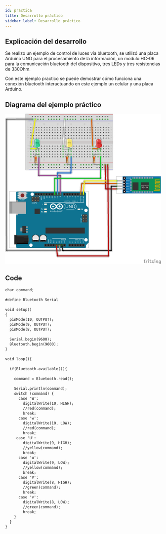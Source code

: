 ```yaml
---
id: practica
title: Desarrollo práctico
sidebar_label: Desarrollo práctico
---
```


## Explicación del desarrollo

Se realizo un ejemplo de control de luces vía bluetooth, se utilizó una placa Arduino UNO para el procesamiento de la información, un modulo HC-06 para la comunicación bluetooth del dispositivo, tres LEDs y tres resistencias de 330Ohm.

Con este ejemplo practico se puede demostrar cómo funciona una conexión bluetooth interactuando en este ejemplo un celular y una placa Arduino.

## Diagrama del ejemplo práctico 

![alt text](https://github.com/bojkomatias/docusaurus-2/blob/master/static/img/TP_Final%20Diagrama_bb.png "Diagrama Bluetooth")

## Code

```arduino
char command;

#define Bluetooth Serial

void setup()
{
  pinMode(10, OUTPUT);
  pinMode(9, OUTPUT);
  pinMode(8, OUTPUT);
  
  Serial.begin(9600);
  Bluetooth.begin(9600);
}

void loop(){
  
  if(Bluetooth.available()){

    command = Bluetooth.read();

    Serial.println(command);  
    switch (command) {
      case 'W':
        digitalWrite(10, HIGH);
        //red(command);
        break;
      case 'w':
        digitalWrite(10, LOW);
        //red(command);
        break;
     case 'U':
        digitalWrite(9, HIGH);
        //yellow(command);
        break;
      case 'u':
        digitalWrite(9, LOW);
        //yellow(command);
        break;
      case 'V':
        digitalWrite(8, HIGH);
        //green(command);
        break;
      case 'v':
        digitalWrite(8, LOW);
        //green(command);
        break;
    }
  }
}
```